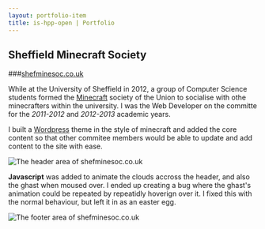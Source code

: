 ```yaml
---
layout: portfolio-item
title: is-hpp-open | Portfolio
---
```


## Sheffield Minecraft Society 
###[shefminesoc.co.uk](http://shefminesoc.co.uk/)

While at the University of Sheffield in 2012, a group of Computer Science students formed the [Minecraft](http://minecraft.net) society of the Union to socialise with othe minecrafters within the university. I was the Web Developer on the committe for the *2011-2012* and *2012-2013* academic years.

I built a [Wordpress](http://wordpress.com) theme in the style of minecraft and added the core content so that other commitee members would be able to update and add content to the site with ease.

![The header area of shefminesoc.co.uk]({{site.baseurl}}/img/portfolio/shefminesoc-head.png)

**Javascript** was added to animate the clouds accross the header, and also the ghast when moused over. I ended up creating a bug where the ghast's animation could be repeated by repeatidly hoverign over it. I fixed this with the normal behaviour, but left it in as an easter egg.

![The footer area of shefminesoc.co.uk]({{site.baseurl}}/img/portfolio/shefminesoc-foot.png)

